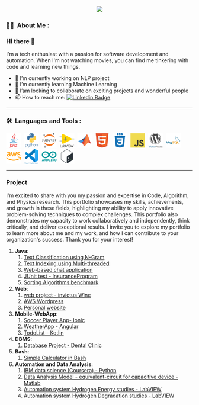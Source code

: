 

<div id="header" align="center">
  <img src="https://media.giphy.com/media/jdPMeyv9rn0hZHh8n9/giphy.gif" width="150"/>
</div>

### :woman_technologist: &nbsp;About Me :
### Hi there 👋
I'm a tech enthusiast with a passion for software development and automation. When I'm not watching movies, you can find me tinkering with code and learning new things.

- 🔭 I’m currently working on NLP project
- 🌱 I’m currently learning Machine Learning
- 👯 I’am looking to collaborate on exciting projects and wonderful people
- 📫 How to reach me: [![Linkedin Badge](https://img.shields.io/badge/-Edivagner-blue?style=flat&logo=Linkedin&logoColor=white)](https://www.linkedin.com/in/esrdevsw)

---

### 🛠 &nbsp;Languages and Tools :

<p>
<img src="https://github.com/devicons/devicon/blob/master/icons/java/java-original-wordmark.svg" title="Java" alt="Java" width="40" height="40"/>&nbsp;
<img src="https://github.com/devicons/devicon/blob/master/icons/python/python-original-wordmark.svg" title="python" **alt="python" width="40" height="40"/>&nbsp;
<img src="https://github.com/devicons/devicon/blob/master/icons/jupyter/jupyter-original-wordmark.svg" title="jupyter" **alt="jupyter" width="40" height="40"/>&nbsp;
<img src="https://github.com/devicons/devicon/blob/master/icons/labview/labview-original-wordmark.svg" title="labview" **alt="labview" width="40" height="40"/>&nbsp;
<img src="https://github.com/devicons/devicon/blob/master/icons/matlab/matlab-original.svg" title="matlab" **alt="matlab" width="40" height="40"/>&nbsp;  
<img src="https://github.com/devicons/devicon/blob/master/icons/html5/html5-original.svg" title="HTML5" alt="HTML" width="40" height="40"/>&nbsp;
<img src="https://github.com/devicons/devicon/blob/master/icons/css3/css3-plain-wordmark.svg"  title="CSS3" alt="CSS" width="40" height="40"/>&nbsp;
<img src="https://github.com/devicons/devicon/blob/master/icons/javascript/javascript-original.svg" title="JavaScript" alt="JavaScript" width="40" height="40"/>&nbsp;
<img src="https://github.com/devicons/devicon/blob/master/icons/wordpress/wordpress-original.svg" title="wordpress" alt="wordpress" width="40" height="40"/>&nbsp;
<img src="https://github.com/devicons/devicon/blob/master/icons/mysql/mysql-original-wordmark.svg" title="MySQL"  alt="MySQL" width="40" height="40"/>&nbsp;
<img src="https://github.com/devicons/devicon/blob/master/icons/amazonwebservices/amazonwebservices-plain-wordmark.svg" title="AWS" alt="AWS" width="40" height="40"/>&nbsp;
<img src="https://github.com/devicons/devicon/blob/master/icons/vscode/vscode-original-wordmark.svg" title="vscode" **alt="vscode" width="40" height="40"/>&nbsp;
<img src="https://github.com/devicons/devicon/blob/master/icons/arduino/arduino-original-wordmark.svg" title="arduino" **alt="arduino" width="40" height="40"/>&nbsp;
<img src="https://github.com/devicons/devicon/blob/master/icons/bash/bash-original.svg" title="bash" **alt="bash" width="40" height="40"/>&nbsp;
</p>

---
### Project

I'm excited to share with you my passion and expertise in Code, Algorithm, and Physics research. This portfolio showcases my skills, achievements, and growth in these fields, highlighting my ability to apply innovative problem-solving techniques to complex challenges. This portfolio also demonstrates my capacity to work collaboratively and independently, think critically, and deliver exceptional results. I invite you to explore my portfolio to learn more about me and my work, and how I can contribute to your organization's success. Thank you for your interest!

1. **Java**: 
   1. [Text Classification using N-Gram](https://github.com/esrdevsw/nGram) 
   2. [Text Indexing using Multi-threaded](https://github.com/esrdevsw/MultithreadedIndexing)
   3. [Web-based chat application](https://github.com/esrdevsw/NetworkChatProj)
   4. [JUnit test - InsuranceProgram](https://github.com/esrdevsw/JUnitTest)
   5. [Sorting Algorithms benchmark](https://github.com/esrdevsw/CTAproject)
2. **Web**:
   1. [web project - invictus Wine](https://github.com/esrdevsw/invictuswebproject) 
   2. [AWS Wordpress](https://github.com/esrdevsw/AWS-WordPress-Website)
   3. [Personal website](https://github.com/esrdevsw/edivagner.github.io)    
3. **Mobile-WebApp**:
   1. [Soccer Player App- Ionic](https://github.com/esrdevsw/SoccerPlayerV05) 
   2. [WeatherApp - Angular](https://github.com/esrdevsw/WeatherApp-Angular)
   3. [TodoList - Kotlin](https://github.com/esrdevsw/AndroidAPP_Study/tree/main/TodoList) 
4. **DBMS**:
   1. [Database Project - Dental Clinic](https://github.com/esrdevsw/DatabaseProject-Dental_Clinic) 
5. **Bash**:
   1. [Simple Calculator in Bash](https://github.com/esrdevsw/bash_files)
6. **Automation and Data Analysis**:
   1. [IBM data science (Coursera) - Python](https://github.com/esrdevsw/Python-Programming) 
   2. [Data Analysis Model - equivalent-circuit for capacitive device - Matlab](https://github.com/esrdevsw/capacitive_device_equivalent-circuit-model)
   3. [Automation system Hydrogen Energy studies - LabVIEW](https://github.com/esrdevsw/Automation_Hydrogen_Charges) 
   4. [Automation system Hydrogen Degradation studies - LabVIEW](https://github.com/esrdevsw/Pressure-Cycling-System)


